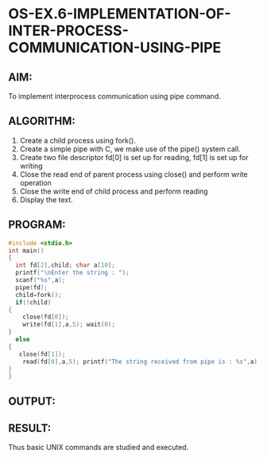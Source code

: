 # OS-EX.6-IMPLEMENTATION-OF-INTER-PROCESS-COMMUNICATION-USING-PIPE

## AIM:
To implement interprocess communication using pipe command.

## ALGORITHM:
1.	Create a child process using fork().
2.	Create a simple pipe with C, we make use of the pipe() system call.
3.	Create two file descriptor fd[0] is set up for reading, fd[1] is set up for writing
4.	Close the read end of parent process using close() and perform write operation
5.	Close the write end of child process and perform reading
6.	Display the text.

## PROGRAM:
```c
#include <stdio.h>
int main()
{
  int fd[2],child; char a[10];
  printf("\nEnter the string : ");
  scanf("%s",a);
  pipe(fd);
  child=fork();
  if(!child)
{
    close(fd[0]);
    write(fd[1],a,5); wait(0);
}
  else
{
   close(fd[1]);
    read(fd[0],a,5); printf("The string received from pipe is : %s",a);
}
}
```

## OUTPUT:


## RESULT:
Thus basic UNIX commands are studied and executed.
